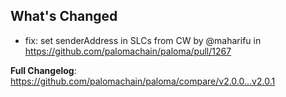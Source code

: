 ## What's Changed

* fix: set senderAddress in SLCs from CW by @maharifu in https://github.com/palomachain/paloma/pull/1267


**Full Changelog**: https://github.com/palomachain/paloma/compare/v2.0.0...v2.0.1

